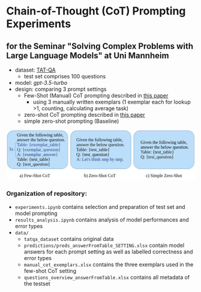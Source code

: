 # Chain-of-Thought (CoT) Prompting Experiments

## for the Seminar "Solving Complex Problems with Large Language Models" at Uni Mannheim

- dataset: [TAT-QA](https://nextplusplus.github.io/TAT-QA/)
	- test set comprises 100 questions 
- model: *gpt-3.5-turbo*
- design: comparing 3 prompt settings
	- Few-Shot (Manual) CoT prompting described in [this paper](https://proceedings.neurips.cc/paper_files/paper/2022/file/8bb0d291acd4acf06ef112099c16f326-Paper-Conference.pdf)
		- using 3 manually written exemplars (1 exemplar each for lookup >1, counting, calculating average task)
	- zero-shot CoT prompting described in [this paper](https://proceedings.neurips.cc/paper_files/paper/2022/file/9d5609613524ecf4f15af0f7b31abca4-Paper-Conference.pdf)
	- simple zero-shot prompting (Baseline)

![Prompt settings](https://github.com/schlueter-m//llmSeminar/blob/main/promptSettings.jpg?raw=true)

### Organization of repository: 
- `experiments.ipynb` contains selection and preparation of test set and model prompting
- `results_analysis.ipynb` contains analysis of model performances and error types
- `data/`
	- `tatqa_dataset` contains original data
	- `predictions/preds_answerFromTable_SETTING.xlsx` contain model answers for each prompt setting as well as labelled correctness and error types
	- `manual_cot_exemplars.xlsx` contains the three exemplars used in the few-shot CoT setting
	- `questions_overview_answerFromTable.xlsx` contains all metadata of the testset

